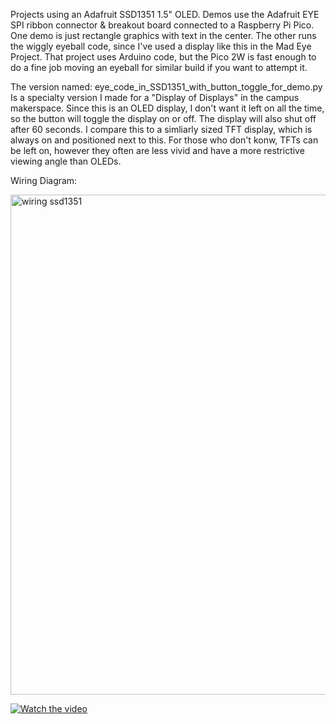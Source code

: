 Projects using an Adafruit SSD1351 1.5" OLED.
Demos use the Adafruit EYE SPI ribbon connector & breakout board connected to a Raspberry Pi Pico.
One demo is just rectangle graphics with text in the center.
The other runs the wiggly eyeball code, since I've used a display like this in the Mad Eye Project.
That project uses Arduino code, but the Pico 2W is fast enough to do a fine job moving an eyeball for similar build if you want to attempt it.

The version named:
eye_code_in_SSD1351_with_button_toggle_for_demo.py
Is a specialty version I made for a "Display of Displays" in the campus makerspace. Since this is an OLED display, I don't want it left on all the time, so the button will toggle the display on or off. The display will also shut off after 60 seconds. I compare this to a simliarly sized TFT display, which is always on and positioned next to this. For those who don't konw, TFTs can be left on, however they often are less vivid and have a more restrictive viewing angle than OLEDs.

Wiring Diagram:

<img width="800" alt="wiring ssd1351" src="https://github.com/user-attachments/assets/2410fb04-0e1d-4fcd-b434-73ff65372ae6" />

[![Watch the video](https://img.youtube.com/vi/94gmt1TSVDE/0.jpg)](https://youtube.com/shorts/94gmt1TSVDE)
